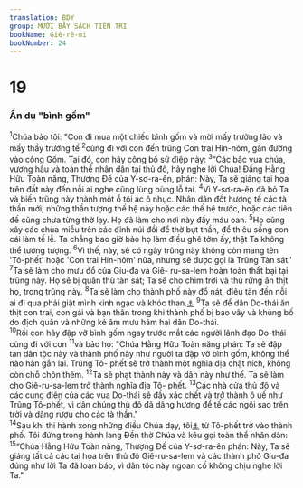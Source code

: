 ```yaml
---
translation: BDY
group: MƯỜI BẢY SÁCH TIÊN TRI
bookName: Giê-rê-mi 
bookNumber: 24
---
```


<div class="title"><h1>19</h1><h3>Ẩn dụ &#34;bình gốm&#34;</h3></div>
<span class="verse gie_19_1"><sup>1</sup>Chúa bảo tôi: &#34;Con đi mua một chiếc bình gốm và mời mấy trưởng lão và mấy thầy trưởng tế </span>
<span class="verse gie_19_2"><sup>2</sup>cùng đi với con đến trũng Con trai Hin-nôm, gần đường vào cổng Gốm. Tại đó, con hãy công bố sứ điệp này: </span>
<span class="verse gie_19_3"><sup>3</sup>“Các bậc vua chúa, vương hầu và toàn thể nhân dân tại thủ đô, hãy nghe lời Chúa! Đấng Hằng Hữu Toàn năng, Thượng Đế của Y-sơ-ra-ên, phán: Này, Ta sẽ giáng tai họa trên đất này đến nỗi ai nghe cũng lùng bùng lỗ tai. </span>
<span class="verse gie_19_4"><sup>4</sup>Vì Y-sơ-ra-ên đã bỏ Ta và biến trũng này thành một ổ tội ác ô nhục. Nhân dân đốt hương tế các tà thần mới, những thần tượng thế hệ này hoặc các thế hệ trước, hoặc các tiên đế cũng chưa từng thờ lạy. Họ đã làm cho nơi này đầy máu oan. </span>
<span class="verse gie_19_5"><sup>5</sup>Họ cũng xây các chùa miễu trên các đỉnh núi đồi để thờ bụt thần, để thiêu sống con cái làm tế lễ. Ta chẳng bao giờ bảo họ làm điều ghê tởm ấy, thật Ta không thể tưởng tượng. </span>
<span class="verse gie_19_6"><sup>6</sup>Vì thế, này, sẽ có ngày trũng này không còn mang tên &#39;Tô-phết&#39; hoặc &#39;Con trai Hin-nôm&#39; nữa, nhưng sẽ được gọi là Trũng Tàn sát.&#39; </span>
<span class="verse gie_19_7"><sup>7</sup>Ta sẽ làm cho mưu đồ của Giu-đa và Giê- ru-sa-lem hoàn toàn thất bại tại trũng này. Họ sẽ bị quân thù tàn sát; Ta sẽ cho chim trời và thú rừng ăn thịt họ, trong trũng này. </span>
<span class="verse gie_19_8"><sup>8</sup>Ta sẽ làm cho thành phố này đổ nát, điêu tàn đến nỗi ai đi qua phải giật mình kinh ngạc và khóc than.<a href="#" data-toggle="tooltip" data-placement="bottom" title="Nt huýt gió">⚓</a> </span>
<span class="verse gie_19_9"><sup>9</sup>Ta sẽ để dân Do-thái ăn thịt con trai, con gái và bạn thân trong khi thành phố bị bao vây và khủng bố do địch quân và những kẻ âm mưu hãm hại dân Do-thái.<br/></span>
<span class="verse gie_19_10"><sup>10</sup>Rồi con hãy đập vỡ bình gốm ngay trước mắt các người lãnh đạo Do-thái cùng đi với con </span>
<span class="verse gie_19_11"><sup>11</sup>và bảo họ: &#34;Chúa Hằng Hữu Toàn năng phán: Ta sẽ đập tan dân tộc này và thành phố này như người ta đập vỡ bình gốm, không thể nào hàn gắn lại. Trũng Tô- phết sẽ trở thành một nghĩa địa chật ních, không còn chỗ chôn thêm. </span>
<span class="verse gie_19_12"><sup>12</sup>Ta sẽ phạt thành này và dân này như thế. Ta sẽ làm cho Giê-ru-sa-lem trở thành nghĩa địa Tô- phết. </span>
<span class="verse gie_19_13"><sup>13</sup>Các nhà cửa thủ đô và các cung điện của các vua Do-thái sẽ đầy xác chết và trở thành ô uế như Trũng Tô-phết, vì dân chúng thủ đô đã dâng hương để tế các ngôi sao trên trời và dâng rượu cho các tà thần.&#34;<br/></span>
<span class="verse gie_19_14"><sup>14</sup>Sau khi thi hành xong những điều Chúa dạy, tôi<a href="#" data-toggle="tooltip" data-placement="bottom" title="Nt Giê-rê-mi">⚓</a> từ Tô-phết trở vào thành phố. Tôi đứng trong hành lang Đền thờ Chúa và kêu gọi toàn thể nhân dân: </span>
<span class="verse gie_19_15"><sup>15</sup>“Chúa Hằng Hữu Toàn năng, Thượng Đế của Y-sơ-ra-ên phán: Này, Ta sẽ giáng tất cả các tai họa trên thủ đô Giê-ru-sa-lem và các thành phố Giu-đa đúng như lời Ta đã loan báo, vì dân tộc này ngoan cố không chịu nghe lời Ta.&#34;</span>
